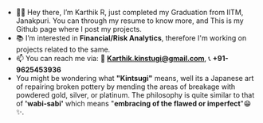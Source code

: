 - 👋🏼 Hey there, I’m Karthik R, just completed my Graduation from IITM, Janakpuri. You can through my resume to know more, and This is my Github page where I post my projects. 
- 📚 I’m interested in **Financial/Risk Analytics**, therefore I'm working on projects related to the same.
- 📫 You can reach me via: 📧 **Karthik.kinstugi@gmail.com**, 📞 **+91-9625453936**
- You might be wondering what **"Kintsugi"** means, well its a Japanese art of repairing broken pottery by mending the areas of breakage with powdered gold, silver, or platinum. The philosophy is quite similar to that of **'wabi-sabi'** which means "**embracing of the flawed or imperfect**"😁✨.

<!---
KarthikR-Projects/KarthikR-Projects is a ✨ special ✨ repository because its `README.md` (this file) appears on your GitHub profile.
You can click the Preview link to take a look at your changes.
--->
